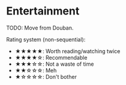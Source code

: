# Entertainment

TODO: Move from Douban.

Rating system (non-sequential):

- ★★★★★: Worth reading/watching twice
- ★★★★☆: Recommendable
- ★★★☆☆: Not a waste of time
- ★★☆☆☆: Meh
- ★☆☆☆☆: Don't bother
